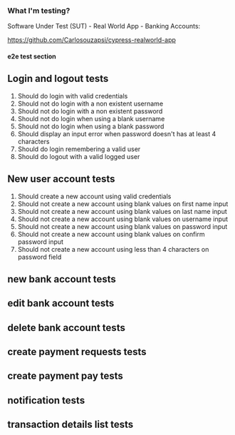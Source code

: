 ### What I'm testing?

Software Under Test (SUT) - Real World App - Banking Accounts:

https://github.com/Carlosouzapsi/cypress-realworld-app

#### e2e test section

## Login and logout tests

1. Should do login with valid credentials
2. Should not do login with a non existent username
3. Should not do login with a non existent password
4. Should not do login when using a blank username
5. Should not do login when using a blank password
6. Should display an input error when password doesn't has at least 4 characters
7. Should do login remembering a valid user
8. Should do logout with a valid logged user

## New user account tests

1. Should create a new account using valid credentials
2. Should not create a new account using blank values on first name input
3. Should not create a new account using blank values on last name input
4. Should not create a new account using blank values on username input
5. Should not create a new account using blank values on password input
6. Should not create a new account using blank values on confirm password input
7. Should not create a new account using less than 4 characters on password field

## new bank account tests

## edit bank account tests

## delete bank account tests

## create payment requests tests

## create payment pay tests

## notification tests

## transaction details list tests
